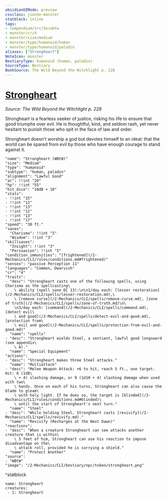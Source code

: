 ```yaml
---
obsidianUIMode: preview
cssclass: json5e-monster
statblock: inline
tags:
- compendium/src/5e/wbtw
- monster/cr/4
- monster/size/medium
- monster/type/humanoid/human
- monster/type/humanoid/paladin
aliases: ["Strongheart"]
NoteIcon: monster
BestiaryType: humanoid (human, paladin)
SourceType: Bestiary
BookSource: The Wild Beyond the Witchlight p. 228
---
```

# [Strongheart](2-Mechanics/CLI/bestiary/npc/strongheart-wbtw.md)
*Source: The Wild Beyond the Witchlight p. 228*  

Strongheart is a fearless seeker of justice, risking his life to ensure that good triumphs over evil. He is thoughtful, kind, and seldom rash, yet never hesitant to punish those who spit in the face of law and order.

Strongheart doesn't worship a god but devotes himself to an ideal: that the world can be spared from evil by those who have enough courage to stand against it.

```statblock
"name": "Strongheart (WBtW)"
"size": "Medium"
"type": "humanoid"
"subtype": "human, paladin"
"alignment": "Lawful Good"
"ac": !!int "20"
"hp": !!int "55"
"hit_dice": "10d8 + 10"
"stats":
- !!int "15"
- !!int "12"
- !!int "13"
- !!int "12"
- !!int "13"
- !!int "17"
"speed": "30 ft."
"saves":
  "Charisma": !!int "5"
  "Wisdom": !!int "3"
"skillsaves":
  "Insight": !!int "3"
  "Persuasion": !!int "5"
"condition_immunities": "[frightened](/2-Mechanics/CLI/rules/conditions.md#frightened)"
"senses": "passive Perception 11"
"languages": "Common, Dwarvish"
"cr": "4"
"traits":
- "desc": "Strongheart casts one of the following spells, using Charisma as the spellcasting\
    \ ability (spell save DC 13):\n\n1/day each: [lesser restoration](/2-Mechanics/CLI/spells/lesser-restoration.md),\
    \ [remove curse](/2-Mechanics/CLI/spells/remove-curse.md), [zone of truth](/2-Mechanics/CLI/spells/zone-of-truth.md)\n\
    \n3/day each: [command](/2-Mechanics/CLI/spells/command.md), [detect evil\
    \ and good](/2-Mechanics/CLI/spells/detect-evil-and-good.md), [protection from\
    \ evil and good](/2-Mechanics/CLI/spells/protection-from-evil-and-good.md)"
  "name": "spells"
- "desc": "Strongheart wields Steel, a sentient, lawful good longsword (see appendix\
    \ A)."
  "name": "Special Equipment"
"actions":
- "desc": "Strongheart makes three Steel attacks."
  "name": "Multiattack"
- "desc": "Melee Weapon Attack: +6 to hit, reach 5 ft., one target. Hit: 8 (1d8\
    \ + 4) slashing damage, or 9 (1d10 + 4) slashing damage when used with two\
    \ hands. Once on each of his turns, Strongheart can also cause the blade to gleam\
    \ with holy light. If he does so, the target is [blinded](/2-Mechanics/CLI/rules/conditions.md#blinded)\
    \ until the start of Strongheart's next turn."
  "name": "Steel"
- "desc": "While holding Steel, Strongheart casts [revivify](/2-Mechanics/CLI/spells/revivify.md)."
  "name": "Revivify (Recharges at the Next Dawn)"
"reactions":
- "desc": "When a creature Strongheart can see attacks another creature that is within\
    \ 5 feet of him, Strongheart can use his reaction to impose disadvantage on the\
    \ attack roll, provided he is carrying a shield."
  "name": "Protect Another"
"source":
- "WBtW"
"image": "/2-Mechanics/CLI/bestiary/npc/token/strongheart.png"
```
^statblock

```encounter-table
name: Strongheart
creatures:
 - 1: Strongheart
```
